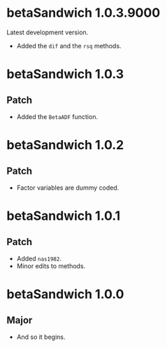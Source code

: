 # betaSandwich 1.0.3.9000

Latest development version.

* Added the `dif` and the `rsq` methods.

# betaSandwich 1.0.3

## Patch

* Added the `BetaADF` function.

# betaSandwich 1.0.2

## Patch

* Factor variables are dummy coded.

# betaSandwich 1.0.1

## Patch

* Added `nas1982`.
* Minor edits to methods.

# betaSandwich 1.0.0

## Major

* And so it begins.
